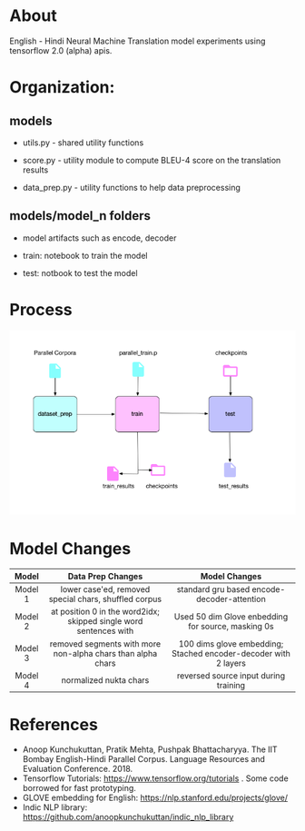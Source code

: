 # About
English - Hindi Neural Machine Translation model experiments using tensorflow 2.0 (alpha) apis.

# Organization:
## models  

* utils.py - shared utility functions  

* score.py - utility module to compute BLEU-4 score on the translation results  

* data_prep.py - utility functions to help data preprocessing  

## models/model_n folders  

* model artifacts such as encode, decoder  

* train: notebook to train the model  

* test: notbook to test the model  


# Process

![nmt process](nmt_process.png)


# Model Changes
| Model | Data Prep Changes| Model Changes|
| :---: | :---: | :---: | 
| Model 1 | lower case'ed, removed special chars, shuffled corpus | standard gru based encode-decoder-attention | 
| Model 2 | <pad> at position 0 in the word2idx; skipped single word sentences with <uwn> | Used 50 dim Glove enbedding for source, masking 0s | 
| Model 3 | removed segments with more non-alpha chars than alpha chars | 100 dims glove embedding; Stached encoder-decoder with 2 layers | 
| Model 4 | normalized nukta chars | reversed source input during training | 

# References
* Anoop Kunchukuttan, Pratik Mehta, Pushpak Bhattacharyya. The IIT Bombay English-Hindi Parallel Corpus. Language Resources and Evaluation Conference. 2018.
* Tensorflow Tutorials: https://www.tensorflow.org/tutorials . Some code borrowed for fast prototyping.
* GLOVE embedding for English: https://nlp.stanford.edu/projects/glove/
* Indic NLP library: https://github.com/anoopkunchukuttan/indic_nlp_library
